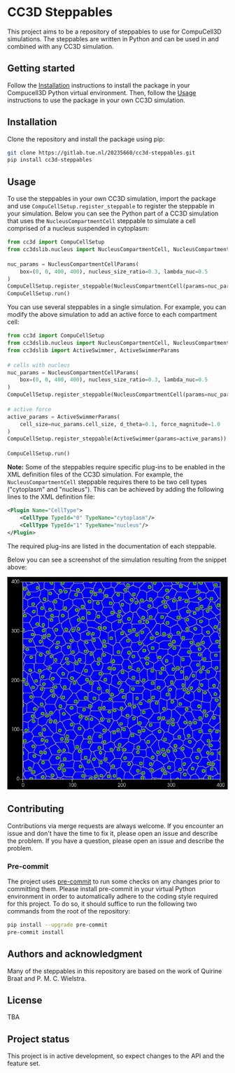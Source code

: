# CC3D Steppables

This project aims to be a repository of steppables to use for CompuCell3D
simulations. The steppables are written in Python and can be used in and
combined with any CC3D simulation.

## Getting started

Follow the [Installation](#installation) instructions to install the package in
your Compucell3D Python virtual environment.
Then, follow the [Usage](#usage) instructions to use the package in your own
CC3D simulation.

## Installation

Clone the repository and install the package using pip:

```bash
git clone https://gitlab.tue.nl/20235660/cc3d-steppables.git
pip install cc3d-steppables
```

## Usage

To use the steppables in your own CC3D simulation, import the package and use
`CompuCellSetup.register_steppable` to register the steppable in your simulation.
Below you can see the Python part of a CC3D simulation that uses the
`NucleusCompartmentCell` steppable to simulate a cell comprised of a nucleus
suspended in cytoplasm:

```python
from cc3d import CompuCellSetup
from cc3dslib.nucleus import NucleusCompartmentCell, NucleusCompartmentCellParams

nuc_params = NucleusCompartmentCellParams(
    box=(0, 0, 400, 400), nucleus_size_ratio=0.3, lambda_nuc=0.5
)
CompuCellSetup.register_steppable(NucleusCompartmentCell(params=nuc_params))
CompuCellSetup.run()
```

You can use several steppables in a single simulation. For example, you can
modify the above simulation to add an active force to each compartment cell:

```python
from cc3d import CompuCellSetup
from cc3dslib.nucleus import NucleusCompartmentCell, NucleusCompartmentCellParams
from cc3dslib import ActiveSwimmer, ActiveSwimmerParams

# cells with nucleus
nuc_params = NucleusCompartmentCellParams(
    box=(0, 0, 400, 400), nucleus_size_ratio=0.3, lambda_nuc=0.5
)
CompuCellSetup.register_steppable(NucleusCompartmentCell(params=nuc_params))

# active force
active_params = ActiveSwimmerParams(
    cell_size=nuc_params.cell_size, d_theta=0.1, force_magnitude=1.0
)
CompuCellSetup.register_steppable(ActiveSwimmer(params=active_params))

CompuCellSetup.run()
```

**Note:** Some of the steppables require specific plug-ins to be enabled in the
XML definition files of the CC3D simulation. For example, the
`NucleusCompartmentCell` steppable requires there to be two cell types
("cytoplasm" and "nucleus"). This can be achieved by adding the following lines
to the XML definition file:

```xml
<Plugin Name="CellType">
    <CellType TypeId="0" TypeName="cytoplasm"/>
    <CellType TypeId="1" TypeName="nucleus"/>
</Plugin>
```

The required plug-ins are listed in the documentation of each steppable.

Below you can see a screenshot of the simulation resulting from the snippet
above:

![Simulation_screenshot](assets/nucleus_w_active_force_screenshot.png)

## Contributing
Contributions via merge requests are always welcome. If you encounter an issue
and don't have the time to fix it, please open an issue and describe the
problem. If you have a question, please open an issue and describe the problem.

### Pre-commit
The project uses [pre-commit](https://pre-commit.com/) to run some checks on any
changes prior to committing them. Please install pre-commit in your virtual
Python environment in order to automatically adhere to the coding style required
for this project. To do so, it should suffice to run the following two commands
from the root of the repository:

```bash
pip install --upgrade pre-commit
pre-commit install
```

## Authors and acknowledgment
Many of the steppables in this repository are based on the work of Quirine
Braat and P. M. C. Wielstra.

## License

TBA

## Project status
This project is in active development, so expect changes to the API and the
feature set.
